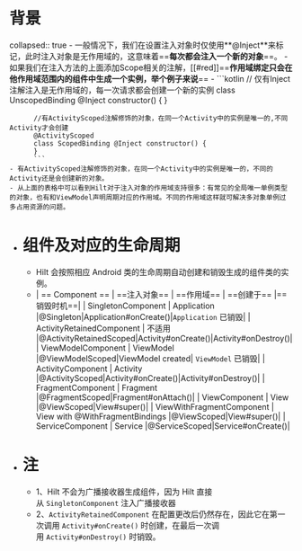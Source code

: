 # 背景
collapsed:: true
	- 一般情况下，我们在设置注入对象时仅使用**@Inject**来标记，此时注入对象是无作用域的，这意味着==**每次都会注入一个新的对象**==。
	- 如果我们在注入方法的上面添加Scope相关的注解，[[#red]]==**作用域绑定只会在他作用域范围内的组件中生成一个实例，举个例子来说**==
		- ```kotlin
		  // 仅有Inject注解注入是无作用域的，每一次请求都会创建一个新的实例
		  class UnscopedBinding @Inject constructor() {
		  }
		  
		  //有ActivityScoped注解修饰的对象，在同一个Activity中的实例是唯一的,不同Activity才会创建
		  @ActivityScoped
		  class ScopedBinding @Inject constructor() {
		  }
		  ```
	- 有ActivityScoped注解修饰的对象，在同一个Activity中的实例是唯一的，不同的Activity还是会创建新的对象。
	- 从上面的表格中可以看到Hilt对于注入对象的作用域支持很多：有常见的全局唯一单例类型的对象，也有和ViewModel声明周期对应的作用域。不同的作用域这样就可解决多对象单例过多占用资源的问题。
- # 组件及对应的生命周期
	- Hilt 会按照相应 Android 类的生命周期自动创建和销毁生成的组件类的实例。
	- |  == Component ==   | ==注入对象==  | ==作用域==  | ==创建于==  |==销毁时机==|
	  |  SingletonComponent  | Application  |@Singleton|Application#onCreate()|`Application` 已销毁|
	  |  ActivityRetainedComponent  | 不适用  |@ActivityRetainedScoped|Activity#onCreate()|Activity#onDestroy()|
	  |  ViewModelComponent  | ViewModel  |@ViewModelScoped|ViewModel created| `ViewModel` 已销毁|
	  |  ActivityComponent  | Activity  |@ActivityScoped|Activity#onCreate()|Activity#onDestroy()|
	  |  FragmentComponent  | Fragment  |@FragmentScoped|Fragment#onAttach()|
	  |  ViewComponent  | View  |@ViewScoped|View#super()|
	  |  ViewWithFragmentComponent  | View with @WithFragmentBindings  |@ViewScoped|View#super()|
	  |  ServiceComponent  | Service  |@ServiceScoped|Service#onCreate()|
- # 注
	- 1、Hilt 不会为广播接收器生成组件，因为 Hilt 直接从 `SingletonComponent` 注入广播接收器
	- 2、`ActivityRetainedComponent` 在配置更改后仍然存在，因此它在第一次调用 `Activity#onCreate()` 时创建，在最后一次调用 `Activity#onDestroy()` 时销毁。